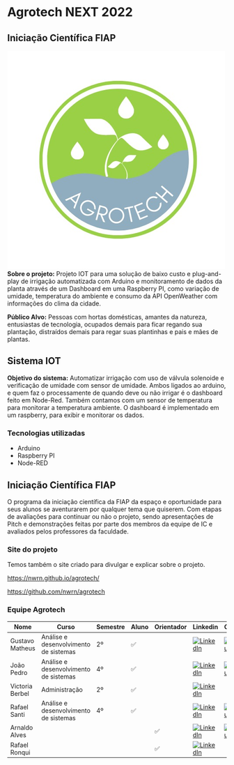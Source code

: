 # Agrotech NEXT 2022

## Iniciação Científica FIAP
![Logo Agrotech](https://github.com/nwrn/agrotech/blob/master/Agrotech_logo.jpeg?raw=true)
**Sobre o projeto:** Projeto IOT para uma solução de baixo custo e plug-and-play de irrigação automatizada com Arduino e monitoramento de dados da planta através de um Dashboard em uma Raspberry PI, como variação de umidade, temperatura do ambiente e consumo da API OpenWeather com informações do clima da cidade.

**Público Alvo:** Pessoas com hortas domésticas, amantes da natureza, entusiastas de tecnologia, ocupados demais para ficar regando sua plantação, distraídos demais para regar suas plantinhas e pais e mães de plantas.

## Sistema IOT

**Objetivo do sistema:** Automatizar irrigação com uso de válvula solenoide e verificação de umidade com sensor de umidade. Ambos ligados ao arduino, e quem faz o processamente de quando deve ou não irrigar é o dashboard feito em Node-Red. Também contamos com um sensor de temperatura para monitorar a temperatura ambiente.
O dashboard é implementado em um raspberry, para exibir e monitorar os dados.


### Tecnologias utilizadas

- Arduino
- Raspberry PI
- Node-RED


## Iniciação Científica FIAP

O programa da iniciação científica da FIAP da espaço e oportunidade para seus alunos se aventurarem por qualquer tema que quiserem. Com etapas de avaliações para continuar ou não o projeto, sendo apresentações de Pitch e demonstrações feitas por parte dos membros da equipe de IC e avaliados pelos professores da faculdade.

### Site do projeto
Temos também o site criado para divulgar e explicar sobre o projeto.

https://nwrn.github.io/agrotech/

https://github.com/nwrn/agrotech

### Equipe Agrotech


| Nome | Curso    | Semestre | Aluno   | Orientador | Linkedin | Github
| ---------------------------------------------------------------------------------------------------------------------------------------------- | --------------------------- | ----------- | -------- |  -------- |----|  :------------------------------------------------------------------------------------------------------------------------ |
| Gustavo Matheus | Análise e desenvolvimento de sistemas | 2º | ✅ |  |	[![LinkedIn](https://img.shields.io/badge/linkedin-%230077B5.svg?style=for-the-badge&logo=linkedin&logoColor=white)](https://linkedin.com/in/gmatheus) | [![GitHub](https://img.shields.io/badge/github-%23121011.svg?style=for-the-badge&logo=github&logoColor=white)](https://github.com/nwrn) | 
| João Pedro | Análise e desenvolvimento de sistemas | 4º | ✅ | | [![LinkedIn](https://img.shields.io/badge/linkedin-%230077B5.svg?style=for-the-badge&logo=linkedin&logoColor=white)](https://www.linkedin.com/in/jo%C3%A3o-pedro-otoni-de-araujo-17360b24a/) | [![GitHub](https://img.shields.io/badge/github-%23121011.svg?style=for-the-badge&logo=github&logoColor=white)](https://github.com/JP3015)|
| Victoria Berbel | Administração                                     | 2º | ✅ | |  [![LinkedIn](https://img.shields.io/badge/linkedin-%230077B5.svg?style=for-the-badge&logo=linkedin&logoColor=white)](https://www.linkedin.com/in/victoria-berbel-trevisan-7b4601203/) |  |
| Rafael Santi | Análise e desenvolvimento de sistemas | 4º | ✅ | |  [![LinkedIn](https://img.shields.io/badge/linkedin-%230077B5.svg?style=for-the-badge&logo=linkedin&logoColor=white)](https://www.linkedin.com/in/rafael-santis-ab64b2177/) | [![GitHub](https://img.shields.io/badge/github-%23121011.svg?style=for-the-badge&logo=github&logoColor=white)](https://github.com/rasantis/) |
| Arnaldo Alves |                                      |  |  | ✅ |  [![LinkedIn](https://img.shields.io/badge/linkedin-%230077B5.svg?style=for-the-badge&logo=linkedin&logoColor=white)](https://www.linkedin.com/in/arnaldoavianajr/) | [![GitHub](https://img.shields.io/badge/github-%23121011.svg?style=for-the-badge&logo=github&logoColor=white)](https://github.com/arnaldojr/) |
| Rafael Ronqui |                                      |  |  | ✅ |  [![LinkedIn](https://img.shields.io/badge/linkedin-%230077B5.svg?style=for-the-badge&logo=linkedin&logoColor=white)](https://linkedin.com/in/rafael-martins-ronqui-a6115772/) | |



